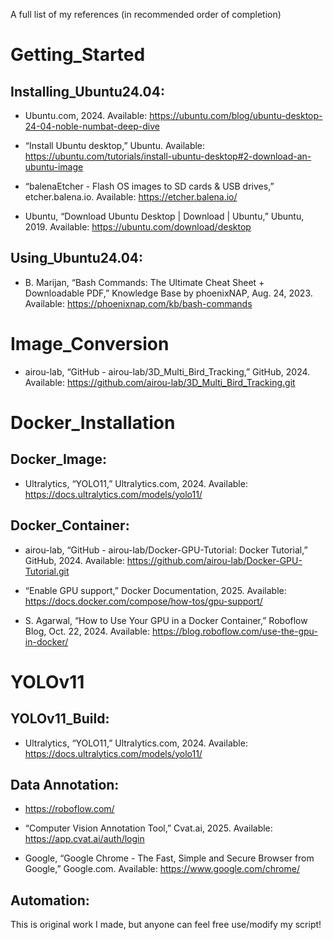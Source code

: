A full list of my references (in recommended order of completion) 
# Getting_Started

## Installing_Ubuntu24.04:

- Ubuntu.com, 2024. Available: https://ubuntu.com/blog/ubuntu-desktop-24-04-noble-numbat-deep-dive 


- “Install Ubuntu desktop,” Ubuntu. Available: https://ubuntu.com/tutorials/install-ubuntu-desktop#2-download-an-ubuntu-image 


- “balenaEtcher - Flash OS images to SD cards & USB drives,” etcher.balena.io. Available: https://etcher.balena.io/ 
 

- Ubuntu, “Download Ubuntu Desktop | Download | Ubuntu,” Ubuntu, 2019. Available: https://ubuntu.com/download/desktop 

## Using_Ubuntu24.04:

- B. Marijan, “Bash Commands: The Ultimate Cheat Sheet + Downloadable PDF,” Knowledge Base by phoenixNAP, Aug. 24, 2023. Available: https://phoenixnap.com/kb/bash-commands



# Image_Conversion
 
- airou-lab, “GitHub - airou-lab/3D_Multi_Bird_Tracking,” GitHub, 2024. Available: https://github.com/airou-lab/3D_Multi_Bird_Tracking.git



# Docker_Installation

## Docker_Image:

- Ultralytics, “YOLO11,” Ultralytics.com, 2024. Available: https://docs.ultralytics.com/models/yolo11/


## Docker_Container:

- airou-lab, “GitHub - airou-lab/Docker-GPU-Tutorial: Docker Tutorial,” GitHub, 2024. Available: https://github.com/airou-lab/Docker-GPU-Tutorial.git


- “Enable GPU support,” Docker Documentation, 2025. Available: https://docs.docker.com/compose/how-tos/gpu-support/ 


- S. Agarwal, “How to Use Your GPU in a Docker Container,” Roboflow Blog, Oct. 22, 2024. Available: https://blog.roboflow.com/use-the-gpu-in-docker/ 



# YOLOv11

## YOLOv11_Build:

- Ultralytics, “YOLO11,” Ultralytics.com, 2024. Available: https://docs.ultralytics.com/models/yolo11/


## Data Annotation:

- https://roboflow.com/

- “Computer Vision Annotation Tool,” Cvat.ai, 2025. Available: https://app.cvat.ai/auth/login
  
- Google, “Google Chrome - The Fast, Simple and Secure Browser from Google,” Google.com. Available: https://www.google.com/chrome/ 


## Automation:

This is original work I made, but anyone can feel free use/modify my script!
